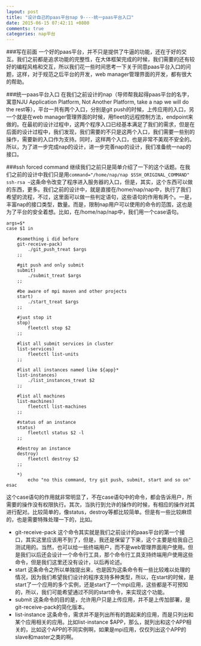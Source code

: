 ```yaml
---
layout: post
title: "设计自己的paas平台nap 9----统一paas平台入口"
date: 2015-06-15 07:42:11 +0800
comments: true
categories: nap平台
---
```


###写在前面
一个好的paas平台，并不只是提供了牛逼的功能，还在于好的交互。我们之前都是追求功能的完整性，在大体框架完成的时候，我们需要的还有较好的编程风格和交互，所以我们花一些时间思考一下关于同意paas平台入口的问题，这样，对于规范之后平台的开发，web manager管理界面的开发，都有很大的帮助。
<!--more-->

###统一paas平台入口
在我们之前设计的nap（导师帮我起得paas平台的名字，寓意NJU Application Platform, Not Another Platform, take a nap we will do the rest等），平台一共有两个入口，分别是git push的时候，上传应用的入口，另一个就是在web manager管理界面的时候，用fleet的远程控制方法，endpoint来做的。在最初的设计过程中，这两个程序入口已经基本满足了我们的需求，但是在后面的设计过程中，我们发现，我们需要的不只是这两个入口，我们需要一些别的操作，需要新的入口作为支持。同时，这样两个入口，也是非常不美观不安全的。所以，为了进一步完成nap的设计，进一步完善nap的设计，我们准备统一nap的接口。

###ssh forced command
继续我们之前只是简单介绍了一下的这个话题。在我们之前的设计中我们只是用`command="/home/nap/nap $SSH_ORIGINAL_COMMAND" ssh-rsa ~`这条命令改变了程序进入服务器的入口，但是，其实，这个东西可以做的东西，更多。我们之前的设计中，就是直接在/home/nap/nap中，执行了我们希望的流程，不过，这里面可以做一些判定语句，这些语句的作用有两个。一是，丰富nap的接口类型，数量。而是，限制nap用户可以使用的命令的范围，这也是为了平台的安全着想。比如，在/home/nap/nap中，我们用一个case语句。
```
args=$*
case $1 in
	
	#something i did before
	git-receive-pack)
		./git_push_treat $args
	;;

	#git push and only submit
	submit)
		./submit_treat $args
	;;

	#be aware of mpi maven and other projects
	start)
		./start_treat $args
	;;

	#just stop it
	stop)
		fleetctl stop $2
	;;

	#list all submit services in cluster
	list-services)
		fleetctl list-units
	;;

	#list all instances named like ${app}*
	list-instances)
		./list_instances_treat $2
	;;

	#list all machines
	list-machines)
		fleetctl list-machines
	;;	

	#status of an instance
	status)
		fleetctl status $2 -l
	;;

	#destroy an instance
	destroy)
		fleetctl destroy $2
	;;

	*)
		echo "no this command, try git push, submit, start and so on"
esac
```
这个case语句的作用就非常明显了，不在case语句中的命令，都会告诉用户，所需要的操作没有权限执行。其次，当执行到允许的操作的时候，有相应的操作对其进行配对。比较简单的，像status，destroy等都比较简单。但是有一些比较麻烦的，也是需要特殊处理一下的，比如。
- git-receive-pack
这个命令其实就是我们之前设计的paas平台的第一个接口，其实这里应该用不到了，但是，我还是保留了下来，这个主要是给我自己测试用的。当然，也可以给一些终端用户，而不是web管理界面用户使用。但是我们以后还会设计一个命令行工具，那个命令行工具支持终端用户使用这些命令，但是我们这里还没有设计，以后再论述。
- start
这条命令之所以单独提出来，也是因为这条命令有一些比较难以处理的情况，因为我们希望我们设计的程序支持多种类型，所以，在start的时候，是start了一个应用的多个实例，还是start了一个mpi应用，这些都是不可预知的，所以，我们可能希望通过不同的start命令，来实现这个功能。
- submit
这条命令的目的是，允许用户只是上传应用，并不是上传加部署，是git-receive-pack的简化版本。
- list-instance
这条命令，需求并不是列出所有的跑起来的应用，而是只列出和某个应用相关的应用。比如list-instance $APP，那么，就列出和这个APP相关的，比如这个APP的不同实例啊，如果是mpi应用，仅仅列出这个APP的slave和master之类的啊。